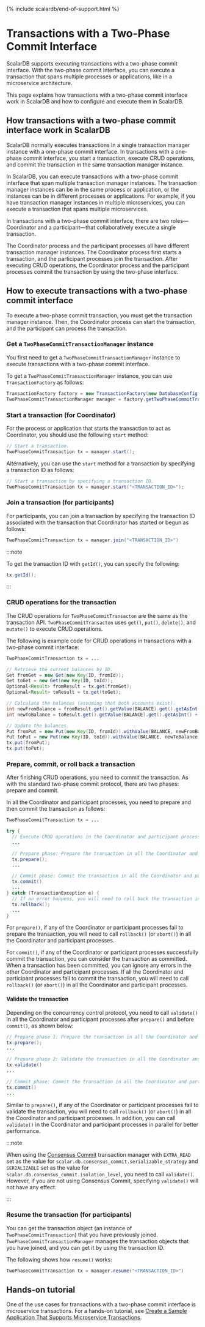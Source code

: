 {% include scalardb/end-of-support.html %}

# Transactions with a Two-Phase Commit Interface

ScalarDB supports executing transactions with a two-phase commit interface. With the two-phase commit interface, you can execute a transaction that spans multiple processes or applications, like in a microservice architecture.

This page explains how transactions with a two-phase commit interface work in ScalarDB and how to configure and execute them in ScalarDB.

## How transactions with a two-phase commit interface work in ScalarDB

ScalarDB normally executes transactions in a single transaction manager instance with a one-phase commit interface. In transactions with a one-phase commit interface, you start a transaction, execute CRUD operations, and commit the transaction in the same transaction manager instance.

In ScalarDB, you can execute transactions with a two-phase commit interface that span multiple transaction manager instances. The transaction manager instances can be in the same process or application, or the instances can be in different processes or applications. For example, if you have transaction manager instances in multiple microservices, you can execute a transaction that spans multiple microservices.

In transactions with a two-phase commit interface, there are two roles—Coordinator and a participant—that collaboratively execute a single transaction.

The Coordinator process and the participant processes all have different transaction manager instances. The Coordinator process first starts a transaction, and the participant processes join the transaction. After executing CRUD operations, the Coordinator process and the participant processes commit the transaction by using the two-phase interface.

## How to execute transactions with a two-phase commit interface

To execute a two-phase commit transaction, you must get the transaction manager instance. Then, the Coordinator process can start the transaction, and the participant can process the transaction.

### Get a `TwoPhaseCommitTransactionManager` instance

You first need to get a `TwoPhaseCommitTransactionManager` instance to execute transactions with a two-phase commit interface.

To get a `TwoPhaseCommitTransactionManager` instance, you can use `TransactionFactory` as follows:

```java
TransactionFactory factory = new TransactionFactory(new DatabaseConfig(new File("<CONFIGURATION_FILE_PATH>")));
TwoPhaseCommitTransactionManager manager = factory.getTwoPhaseCommitTransactionManager();
```

### Start a transaction (for Coordinator)

For the process or application that starts the transaction to act as Coordinator, you should use the following `start` method:

```java
// Start a transaction.
TwoPhaseCommitTransaction tx = manager.start();
```

Alternatively, you can use the `start` method for a transaction by specifying a transaction ID as follows:

```java
// Start a transaction by specifying a transaction ID.
TwoPhaseCommitTransaction tx = manager.start("<TRANSACTION_ID>");
```

### Join a transaction (for participants)

For participants, you can join a transaction by specifying the transaction ID associated with the transaction that Coordinator has started or begun as follows:

```java
TwoPhaseCommitTransaction tx = manager.join("<TRANSACTION_ID>")
```

:::note

To get the transaction ID with `getId()`, you can specify the following:

```java
tx.getId();
```

:::

### CRUD operations for the transaction

The CRUD operations for `TwoPhaseCommitTransacton` are the same as the transaction API. `TwoPhaseCommitTransacton` uses `get()`, `put()`, `delete()`, and `mutate()` to execute CRUD operations.

The following is example code for CRUD operations in transactions with a two-phase commit interface:

```java
TwoPhaseCommitTransaction tx = ...

// Retrieve the current balances by ID.
Get fromGet = new Get(new Key(ID, fromId));
Get toGet = new Get(new Key(ID, toId));
Optional<Result> fromResult = tx.get(fromGet);
Optional<Result> toResult = tx.get(toGet);

// Calculate the balances (assuming that both accounts exist).
int newFromBalance = fromResult.get().getValue(BALANCE).get().getAsInt() - amount;
int newToBalance = toResult.get().getValue(BALANCE).get().getAsInt() + amount;

// Update the balances.
Put fromPut = new Put(new Key(ID, fromId)).withValue(BALANCE, newFromBalance);
Put toPut = new Put(new Key(ID, toId)).withValue(BALANCE, newToBalance);
tx.put(fromPut);
tx.put(toPut);
```

### Prepare, commit, or roll back a transaction

After finishing CRUD operations, you need to commit the transaction. As with the standard two-phase commit protocol, there are two phases: prepare and commit.

In all the Coordinator and participant processes, you need to prepare and then commit the transaction as follows:

```java
TwoPhaseCommitTransaction tx = ...

try {
  // Execute CRUD operations in the Coordinator and participant processes.
  ...

  // Prepare phase: Prepare the transaction in all the Coordinator and participant processes.
  tx.prepare();
  ...

  // Commit phase: Commit the transaction in all the Coordinator and participant processes.
  tx.commit()
  ...
} catch (TransactionException e) {
  // If an error happens, you will need to roll back the transaction in all the Coordinator and participant processes.
  tx.rollback();
  ...
}
```

For `prepare()`, if any of the Coordinator or participant processes fail to prepare the transaction, you will need to call `rollback()` (or `abort()`) in all the Coordinator and participant processes.

For `commit()`, if any of the Coordinator or participant processes successfully commit the transaction, you can consider the transaction as committed. When a transaction has been committed, you can ignore any errors in the other Coordinator and participant processes. If all the Coordinator and participant processes fail to commit the transaction, you will need to call `rollback()` (or `abort()`) in all the Coordinator and participant processes.

#### Validate the transaction

Depending on the concurrency control protocol, you need to call `validate()` in all the Coordinator and participant processes after `prepare()` and before `commit()`, as shown below:

```java
// Prepare phase 1: Prepare the transaction in all the Coordinator and participant processes.
tx.prepare();
...

// Prepare phase 2: Validate the transaction in all the Coordinator and participant processes.
tx.validate()
...

// Commit phase: Commit the transaction in all the Coordinator and participant processes.
tx.commit()
...
```

Similar to `prepare()`, if any of the Coordinator or participant processes fail to validate the transaction, you will need to call `rollback()` (or `abort()`) in all the Coordinator and participant processes. In addition, you can call `validate()` in the Coordinator and participant processes in parallel for better performance.

:::note

When using the [Consensus Commit](configurations.md#use-consensus-commit-directly) transaction manager with `EXTRA_READ` set as the value for `scalar.db.consensus_commit.serializable_strategy` and `SERIALIZABLE` set as the value for `scalar.db.consensus_commit.isolation_level`, you need to call `validate()`. However, if you are not using Consensus Commit, specifying `validate()` will not have any effect.

:::

### Resume the transaction (for participants)

You can get the transaction object (an instance of `TwoPhaseCommitTransaction`) that you have previously joined. `TwoPhaseCommitTransactionManager` manages the transaction objects that you have joined, and you can get it by using the transaction ID.

The following shows how `resume()` works:

```java
TwoPhaseCommitTransaction tx = manager.resume("<TRANSACTION_ID>")
```

## Hands-on tutorial

One of the use cases for transactions with a two-phase commit interface is microservice transactions. For a hands-on tutorial, see [Create a Sample Application That Supports Microservice Transactions](https://github.com/scalar-labs/scalardb-samples/tree/main/microservice-transaction-sample).
